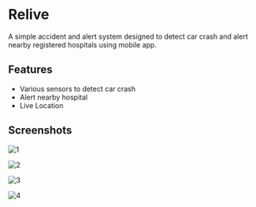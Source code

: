
# Relive

A simple accident and alert system designed to detect car crash and alert nearby registered hospitals using mobile app.


## Features

- Various sensors to detect car crash
- Alert nearby hospital
- Live Location

## Screenshots

![1](https://user-images.githubusercontent.com/83542976/225053342-9789973a-84e0-4de8-82e8-9f352b2732bc.png)


![2](https://user-images.githubusercontent.com/83542976/225052168-95b306d4-466d-4ed1-8197-7a355d7f8482.png)

![3](https://user-images.githubusercontent.com/83542976/225053383-4a816a6e-00b8-4346-a1eb-644eb8b93481.png)

![4](https://user-images.githubusercontent.com/83542976/225052263-e67a21fd-a309-4306-a5f4-ed937c357028.png)
